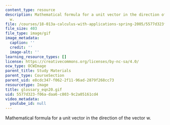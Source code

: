 ```yaml
---
content_type: resource
description: Mathematical formula for a unit vector in the direction of the vector
  w.
file: /courses/18-013a-calculus-with-applications-spring-2005/5577d323f06adaa6c8039c2a05161cd4_glossary_eqn20.gif
file_size: 403
file_type: image/gif
image_metadata:
  caption: ''
  credit: ''
  image-alt: ''
learning_resource_types: []
license: https://creativecommons.org/licenses/by-nc-sa/4.0/
ocw_type: OCWImage
parent_title: Study Materials
parent_type: CourseSection
parent_uid: e8cdc347-f062-2f11-96ad-2879f268cc73
resourcetype: Image
title: glossary_eqn20.gif
uid: 5577d323-f06a-daa6-c803-9c2a05161cd4
video_metadata:
  youtube_id: null
---
```

Mathematical formula for a unit vector in the direction of the vector w.